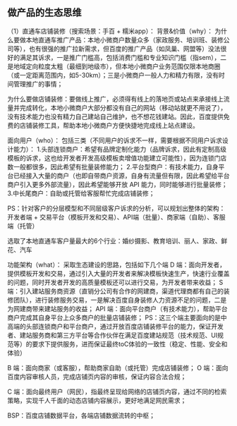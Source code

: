 ## **做产品的生态思维**

（1）直通车店铺装修（搜索场景：手百 + 糯米app）：
背景&价值（why）：
为什么要做本地直通车推广产品：本地小微商户数量众多（家政服务、培训班、装修公司等），也有很强的推广拉新需求，但百度的推广产品（如凤巢、网盟等）没法很好的满足其诉求，一是推广门槛高，包括消费门槛和专业知识门槛（指sem），二是地域定向粒度太粗（最细到地级市），但本地小微商户业务范围仅限本地商圈（或一定距离范围内，如5-30km）；三是小微商户一般人力和精力有限，没有时间管理推广的事情；

为什么要做店铺装修：要做线上推广，必须得有线上的落地页或站点来承接线上流量并完成转化，本地小微商户大部分都没有自己的网站（移动站就更不用说了），没有技术能力也没有精力自己建站自己维护，也不想花钱建站。因此，百度提供免费的店铺装修工具，帮助本地小微商户方便快捷地完成线上站点建设。

面向用户（who）：
包括三类（不同用户的诉求不一样，需要根据不同用户诉求设计能力）：
1.头部连锁商户：希望有品牌定制化能力（品牌诉求，因此有定制高级模板的诉求，这也给开发者开发高级模板卖增值功能建立可能性），因为连锁门店数一般都很多，因此希望有批量装修能力；
2.平台型商户：有技术能力，自身平台已经接入大量的商户（也即自带商户资源，自身有流量但有限，因此希望给平台商户引入更多外部流量），因此希望能够开放 API 能力，同时能够进行批量装修；
3.中长尾商户：自助或托管给客服帮忙完成店铺装修；

PS：针对客户的分层模型和不同层级客户诉求的分析，可以规划出整体的架构：开发者端 + 交易平台（模板开发和交易）、API端（批量）、商家端（自助）、客服端（托管）

选取了本地直通车客户量最大的6个行业：婚纱摄影、教育培训、丽人、家政、鲜花、汽车

功能架构（what）：
采取生态建设的思路，包括如下几个端
D 端：面向开发者，提供模板开发和交易，通过引入大量的开发者来解决模板快速生产，快速行业覆盖的问题，同时开发者开发的高质量模板还可以进行交易，为开发者带来收益；
S 端：引入建站服务商资源（直销分公司有合作的网建商，渠道代理商都有自己的装修团队），进行装修服务交易，一是解决百度自身装修人力资源不足的问题，二是为网建商带来建站服务的收益；
API 端：面向平台商户（有技术能力），帮助平台商户完成其自身平台上众多商户的批量店铺装修；
PS：这三个端主要面向的是中高端的头部连锁商户和平台商户，通过开放百度店铺装修平台的能力，保证开发者、建站服务商和第三方平台等合作伙伴在满足百度建站规范（技术规范、UI规范等）的要求下提供服务，进而保证最终toC体验的一致性（稳定、性能、安全和体验）

B 端：面向商家（或客服），帮助商家自助（或托管）完成店铺装修；
O 端：面向百度内容审核人员，完成店铺页内容的审核，保证内容合法合规；

C 端：面向最终用户（网民），指最终呈现给网络的店铺页内容，通过不同的检索策略，实现千人千面的动态店铺内容展示，更好地满足网民需求；

BSP：百度店铺数据平台，各端店铺数据流转的中枢；

